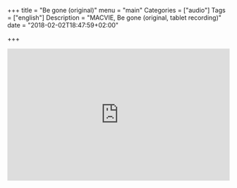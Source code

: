 +++
title = "Be gone (original)"
menu = "main"
Categories = ["audio"]
Tags = ["english"]
Description = "MACVIE, Be gone (original, tablet recording)"
date = "2018-02-02T18:47:59+02:00"

+++

<iframe width="100%" height="300" scrolling="no" frameborder="no" allow="autoplay" src="https://w.soundcloud.com/player/?url=https%3A//api.soundcloud.com/tracks/394116627&amp;color=%23ff5500&amp;auto_play=false&amp;hide_related=false&amp;show_comments=true&amp;show_user=true&amp;show_reposts=false&amp;show_teaser=true&amp;visual=true"></iframe>
